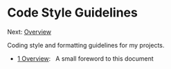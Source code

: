 # Code Style Guidelines #

Next: [Overview](./overview.md)

Coding style and formatting guidelines for my projects.

* [1 Overview](./overview.md): &nbsp; A small foreword to this document
